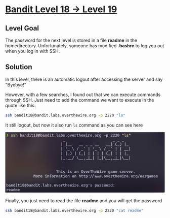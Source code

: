 # [Bandit Level 18 → Level 19](https://overthewire.org/wargames/bandit/bandit19.html)
## Level Goal

The password for the next level is stored in a file **readme** in the homedirectory. Unfortunately, someone has modified **.bashrc** to log you out when you log in with SSH.

## Solution

In this level, there is an automatic logout after accessing the server and say "Byebye!"

However, with a few searches, I found out that we can execute commands through SSH. Just need to add the command we want to execute in the quote like this:

```sh
ssh bandit18@bandit.labs.overthewire.org -p 2220 "ls"
```

It still logout, but now it also run `ls` command as you can see here

![](assets/level-19/readme.png)

Finally, you just need to read the file **readme** and you will get the password

```sh
ssh bandit18@bandit.labs.overthewire.org -p 2220 "cat readme"
```
